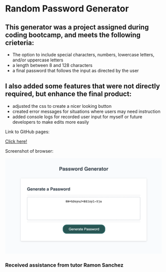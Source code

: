 # Random Password Generator 

## This generator was a project assigned during coding bootcamp, and meets the following crieteria: 
* The option to include special characters, numbers, lowercase letters, and/or uppercase letters
* a length between 8 and 128 characters 
* a final password that follows the input as directed by the user

## I also added some features that were not directly required, but enhance the final product:
* adjusted the css to create a nicer looking button
* created error messages for situations where users may need instruction
* added console logs for recorded user input for myself or future developers to make edits more easily

Link to GitHub pages: 

[Click here!](https://lrltillman.github.io/password-generator)

Screenshot of browser:

![screenshot of generator demo](./Assets/images/generator-screenshot.jpg)

### Received assistance from tutor Ramon Sanchez